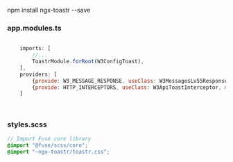 

npm install ngx-toastr --save




### app.modules.ts


```js

    imports: [
        //...        
        ToastrModule.forRoot(W3ConfigToast),
    ],
    providers: [
        {provide: W3_MESSAGE_RESPONSE, useClass: W3MessagesLv55ResponseService},
        {provide: HTTP_INTERCEPTORS, useClass: W3ApiToastInterceptor, multi: true}
    ]
 
 
```  

### styles.scss

```scss
// Import Fuse core library
@import "@fuse/scss/core";
@import "~ngx-toastr/toastr.css";
```
